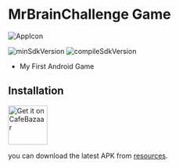 # MrBrainChallenge Game

![AppIcon](../master/app/src/main/res/mipmap-xxhdpi/ic_launcher.png) 

![minSdkVersion](https://img.shields.io/badge/minSdkVersion-21-yellow.svg?style=true)
![compileSdkVersion](https://img.shields.io/badge/compileSdkVersion-28-green.svg?style=true)

- My First Android Game

## Installation

[<img src="https://65f469576261d5540f89abb820b2f49b.cdn.cafebazaar.cloud/images/bazaar-logo-production.png"
     alt="Get it on CafeBazaar"
     height="80">](https://cafebazaar.ir/app/ir.pepotec.app.game)
     
you can download the latest APK from [resources](../master/app/release/app-release.apk).
